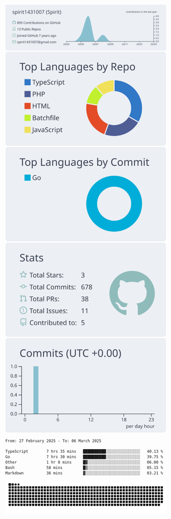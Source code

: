 [![](https://raw.githubusercontent.com/spirit1431007/spirit1431007/master/profile-summary-card-output/nord_bright/0-profile-details.svg)](https://git.io/spiritx)
[![](https://raw.githubusercontent.com/spirit1431007/spirit1431007/master/profile-summary-card-output/nord_bright/1-repos-per-language.svg)](https://git.io/spiritx) [![](https://raw.githubusercontent.com/spirit1431007/spirit1431007/master/profile-summary-card-output/nord_bright/2-most-commit-language.svg)](https://git.io/spiritx)
[![](https://raw.githubusercontent.com/spirit1431007/spirit1431007/master/profile-summary-card-output/nord_bright/3-stats.svg)](https://git.io/spiritx) [![](https://raw.githubusercontent.com/spirit1431007/spirit1431007/master/profile-summary-card-output/nord_bright/4-productive-time.svg)](https://git.io/spiritx)

<!--START_SECTION:waka-->

```txt
From: 27 February 2025 - To: 06 March 2025

TypeScript        7 hrs 35 mins   ██████████░░░░░░░░░░░░░░░   40.13 %
Go                7 hrs 30 mins   ██████████░░░░░░░░░░░░░░░   39.75 %
Other             1 hr 8 mins     █▓░░░░░░░░░░░░░░░░░░░░░░░   06.00 %
Bash              58 mins         █▒░░░░░░░░░░░░░░░░░░░░░░░   05.15 %
Markdown          36 mins         ▓░░░░░░░░░░░░░░░░░░░░░░░░   03.21 %
```

<!--END_SECTION:waka-->

![contribution](https://github.com/spirit1431007/spirit1431007/blob/output/github-contribution-grid-snake.svg)
